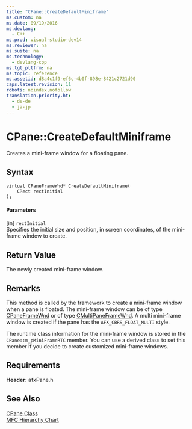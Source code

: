 ```yaml
---
title: "CPane::CreateDefaultMiniframe"
ms.custom: na
ms.date: 09/19/2016
ms.devlang: 
  - C++
ms.prod: visual-studio-dev14
ms.reviewer: na
ms.suite: na
ms.technology: 
  - devlang-cpp
ms.tgt_pltfrm: na
ms.topic: reference
ms.assetid: d8a4c1f9-ef6c-4b0f-898e-8421c2721d90
caps.latest.revision: 11
robots: noindex,nofollow
translation.priority.ht: 
  - de-de
  - ja-jp
---
```

# CPane::CreateDefaultMiniframe
Creates a mini-frame window for a floating pane.  
  
## Syntax  
  
```  
virtual CPaneFrameWnd* CreateDefaultMiniframe(  
    CRect rectInitial  
);  
```  
  
#### Parameters  
 [in] `rectInitial`  
 Specifies the initial size and position, in screen coordinates, of the mini-frame window to create.  
  
## Return Value  
 The newly created mini-frame window.  
  
## Remarks  
 This method is called by the framework to create a mini-frame window when a pane is floated. The mini-frame window can be of type [CPaneFrameWnd](../vs140/CPaneFrameWnd-Class.md) or of type [CMultiPaneFrameWnd](../vs140/CMultiPaneFrameWnd-Class.md). A multi mini-frame window is created if the pane has the `AFX_CBRS_FLOAT_MULTI` style.  
  
 The runtime class information for the mini-frame window is stored in the `CPane::m_pMiniFrameRTC` member. You can use a derived class to set this member if you decide to create customized mini-frame windows.  
  
## Requirements  
 **Header:** afxPane.h  
  
## See Also  
 [CPane Class](../vs140/CPane-Class.md)   
 [MFC Hierarchy Chart](../vs140/Hierarchy-Chart.md)
